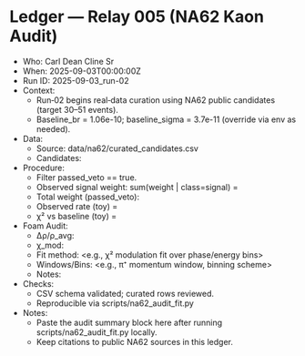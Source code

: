 # Ledger — Relay 005 (NA62 Kaon Audit)
- Who: Carl Dean Cline Sr
- When: 2025-09-03T00:00:00Z
- Run ID: 2025-09-03_run-02
- Context:
  - Run‑02 begins real‑data curation using NA62 public candidates (target 30–51 events).
  - Baseline_br = 1.06e-10; baseline_sigma = 3.7e-11 (override via env as needed).
- Data:
  - Source: data/na62/curated_candidates.csv
  - Candidates: <to be filled after curation>
- Procedure:
  - Filter passed_veto == true.
  - Observed signal weight: sum(weight | class=signal) = <tbd>
  - Total weight (passed_veto): <tbd>
  - Observed rate (toy) = <tbd>
  - χ² vs baseline (toy) = <tbd>
- Foam Audit:
  - Δρ/ρ_avg: <enter after fit>
  - χ_mod: <enter after fit>
  - Fit method: <e.g., χ² modulation fit over phase/energy bins>
  - Windows/Bins: <e.g., π⁺ momentum window, binning scheme>
  - Notes: <freeform notes and references>
- Checks:
  - CSV schema validated; curated rows reviewed.
  - Reproducible via scripts/na62_audit_fit.py
- Notes:
  - Paste the audit summary block here after running scripts/na62_audit_fit.py locally.
  - Keep citations to public NA62 sources in this ledger.